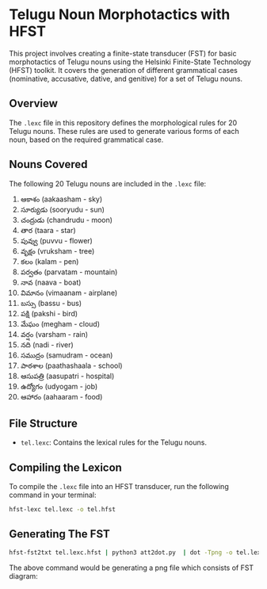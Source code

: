 
# Telugu Noun Morphotactics with HFST

This project involves creating a finite-state transducer (FST) for basic morphotactics of Telugu nouns using the Helsinki Finite-State Technology (HFST) toolkit. It covers the generation of different grammatical cases (nominative, accusative, dative, and genitive) for a set of Telugu nouns.

## Overview

The `.lexc` file in this repository defines the morphological rules for 20 Telugu nouns. These rules are used to generate various forms of each noun, based on the required grammatical case.

## Nouns Covered

The following 20 Telugu nouns are included in the `.lexc` file:

1. ఆకాశం (aakaasham - sky)
2. సూర్యుడు (sooryudu - sun)
3. చంద్రుడు (chandrudu - moon)
4. తార (taara - star)
5. పువ్వు (puvvu - flower)
6. వృక్షం (vruksham - tree)
7. కలం (kalam - pen)
8. పర్వతం (parvatam - mountain)
9. నావ (naava - boat)
10. విమానం (vimaanam - airplane)
11. బస్సు (bassu - bus)
12. పక్షి (pakshi - bird)
13. మేఘం (megham - cloud)
14. వర్షం (varsham - rain)
15. నది (nadi - river)
16. సముద్రం (samudram - ocean)
17. పాఠశాల (paathashaala - school)
18. ఆసుపత్రి (aasupatri - hospital)
19. ఉద్యోగం (udyogam - job)
20. ఆహారం (aahaaram - food)

## File Structure

- `tel.lexc`: Contains the lexical rules for the Telugu nouns.


## Compiling the Lexicon

To compile the `.lexc` file into an HFST transducer, run the following command in your terminal:

```bash
hfst-lexc tel.lexc -o tel.hfst
```

## Generating The FST 

```bash
hfst-fst2txt tel.lexc.hfst | python3 att2dot.py  | dot -Tpng -o tel.lexc.png
```

The above command would be generating a png file which consists of FST diagram:


